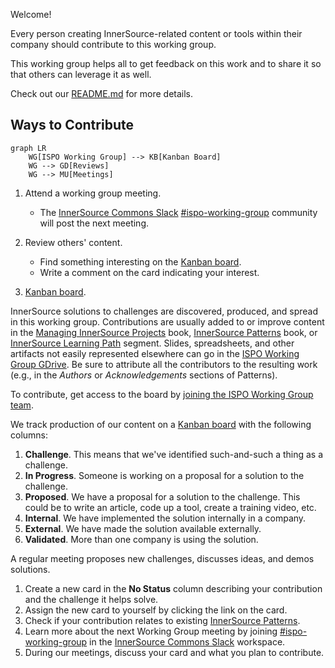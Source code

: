 Welcome!

Every person creating InnerSource-related content or tools within their company should contribute to this working group.

This working group helps all to get feedback on this work and to share it so that others can leverage it as well.

Check out our [README.md] for more details.

## Ways to Contribute

```mermaid
graph LR
    WG[ISPO Working Group] --> KB[Kanban Board]
    WG --> GD[Reviews]
    WG --> MU[Meetings]
```

1. Attend a working group meeting.

    * The [InnerSource Commons Slack] [#ispo-working-group] community will post the next meeting.

2. Review others' content.

    * Find something interesting on the [Kanban board].
    * Write a comment on the card indicating your interest.

3. [Kanban board].

InnerSource solutions to challenges are discovered, produced, and spread in this working group.
Contributions are usually added to or improve content in the [Managing InnerSource Projects] book, [InnerSource Patterns] book, or [InnerSource Learning Path] segment.
Slides, spreadsheets, and other artifacts not easily represented elsewhere can go in the [ISPO Working Group GDrive].
Be sure to attribute all the contributors to the resulting work (e.g., in the _Authors_ or _Acknowledgements_ sections of Patterns).

To contribute, get access to the board by [joining the ISPO Working Group team].

We track production of our content on a [Kanban board] with the following columns:

1. **Challenge**.  This means that we've identified such-and-such a thing as a challenge.
2. **In Progress**.  Someone is working on a proposal for a solution to the challenge.
3. **Proposed**.  We have a proposal for a solution to the challenge.
This could be to write an article, code up a tool, create a training video, etc.
1. **Internal**.  We have implemented the solution internally in a company.
2. **External**.  We have made the solution available externally.
3. **Validated**.  More than one company is using the solution.

A regular meeting proposes new challenges, discusses ideas, and demos solutions.

  1. Create a new card in the **No Status** column describing your contribution and the challenge it helps solve.
  1. Assign the new card to yourself by clicking the link on the card.
  1. Check if your contribution relates to existing [InnerSource Patterns].
  1. Learn more about the next Working Group meeting by joining [#ispo-working-group] in the [InnerSource Commons Slack] workspace.
  1. During our meetings, discuss your card and what you plan to contribute.

[Kanban board]: https://github.com/orgs/InnerSourceCommons/projects/4/views/1
[joining the ISPO Working Group team]: https://github.com/InnerSourceCommons/ispo-working-group/issues/new/choose
[#ispo-working-group]: https://app.slack.com/client/T04PXKRM0/C04DT6NQX7G
[InnerSource Commons Slack]: https://innersourcecommons.org/slack
[README.md]: ./README.md
[InnerSource Learning Path]: https://github.com/InnerSourceCommons/InnerSourceLearningPath
[ISPO Working Group GDrive]: https://drive.google.com/drive/folders/1zhP_wQQFf1cIHnkTUZtBGuLhEUYXzvlC
[InnerSource Patterns]: https://github.com/InnerSourceCommons/InnerSourcePatterns#list-of-patterns
[Managing InnerSource Projects]: https://github.com/InnerSourceCommons/managing-inner-source-projects
